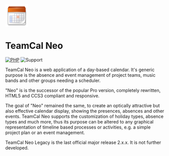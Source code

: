 ![TeamCal Neo Legacy](https://github.com/glewe/teamcal-neo-legacy/raw/master/src/images/icons/logo-72.png)
# TeamCal Neo 
[![PHP](https://img.shields.io/badge/Language-PHP-8892BF.svg)](https://www.php.net/)
![Support](https://img.shields.io/badge/Support-End%20of%20life-critical.svg)

TeamCal Neo is a web application of a day-based calendar. It's generic purpose is the absence and event management of project teams, music bands and other groups needing a scheduler.

"Neo" is is the successor of the popular Pro version, completely rewritten, HTML5 and CCS3 compliant and responsive. 

The goal of "Neo" remained the same, to create an optically attractive but also effective calendar display, showing the presences, absences and other events. TeamCal Neo supports the customization of holiday types, absence types and much more, thus its purpose can be altered to any graphical representation of timeline based processes or activities, e.g. a simple project plan or an event management.

TeamCal Neo Legacy is the last official major release 2.x.x. It is not further developed.

